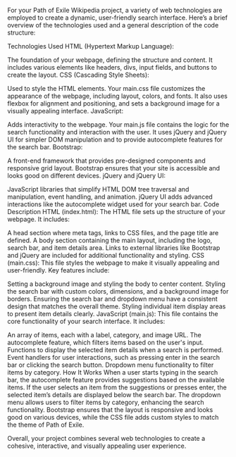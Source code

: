 For your Path of Exile Wikipedia project, a variety of web technologies are employed to create a dynamic, user-friendly search interface. Here’s a brief overview of the technologies used and a general description of the code structure:

Technologies Used
HTML (Hypertext Markup Language):

The foundation of your webpage, defining the structure and content. It includes various elements like headers, divs, input fields, and buttons to create the layout.
CSS (Cascading Style Sheets):

Used to style the HTML elements. Your main.css file customizes the appearance of the webpage, including layout, colors, and fonts. It also uses flexbox for alignment and positioning, and sets a background image for a visually appealing interface.
JavaScript:

Adds interactivity to the webpage. Your main.js file contains the logic for the search functionality and interaction with the user. It uses jQuery and jQuery UI for simpler DOM manipulation and to provide autocomplete features for the search bar.
Bootstrap:

A front-end framework that provides pre-designed components and responsive grid layout. Bootstrap ensures that your site is accessible and looks good on different devices.
jQuery and jQuery UI:

JavaScript libraries that simplify HTML DOM tree traversal and manipulation, event handling, and animation. jQuery UI adds advanced interactions like the autocomplete widget used for your search bar.
Code Description
HTML (index.html):
The HTML file sets up the structure of your webpage. It includes:

A head section where meta tags, links to CSS files, and the page title are defined.
A body section containing the main layout, including the logo, search bar, and item details area.
Links to external libraries like Bootstrap and jQuery are included for additional functionality and styling.
CSS (main.css):
This file styles the webpage to make it visually appealing and user-friendly. Key features include:

Setting a background image and styling the body to center content.
Styling the search bar with custom colors, dimensions, and a background image for borders.
Ensuring the search bar and dropdown menu have a consistent design that matches the overall theme.
Styling individual item display areas to present item details clearly.
JavaScript (main.js):
This file contains the core functionality of your search interface. It includes:

An array of items, each with a label, category, and image URL.
The autocomplete feature, which filters items based on the user's input.
Functions to display the selected item details when a search is performed.
Event handlers for user interactions, such as pressing enter in the search bar or clicking the search button.
Dropdown menu functionality to filter items by category.
How It Works
When a user starts typing in the search bar, the autocomplete feature provides suggestions based on the available items. If the user selects an item from the suggestions or presses enter, the selected item’s details are displayed below the search bar. The dropdown menu allows users to filter items by category, enhancing the search functionality. Bootstrap ensures that the layout is responsive and looks good on various devices, while the CSS file adds custom styles to match the theme of Path of Exile.

Overall, your project combines several web technologies to create a cohesive, interactive, and visually appealing user experience.
